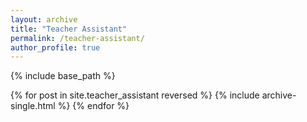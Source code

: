 ```yaml
---
layout: archive
title: "Teacher Assistant"
permalink: /teacher-assistant/
author_profile: true
---
```


{% include base_path %}

{% for post in site.teacher_assistant reversed %}
  {% include archive-single.html %}
{% endfor %}
